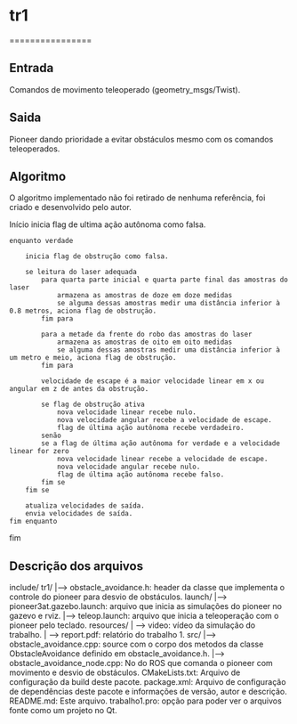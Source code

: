 # tr1
================

Entrada
-------
Comandos de movimento teleoperado (geometry_msgs/Twist).

Saida
-----
Pioneer dando prioridade a evitar obstáculos mesmo com os comandos teleoperados.

Algoritmo
---------
O algoritmo implementado não foi retirado de nenhuma referência, foi criado e desenvolvido pelo autor.

Início
    inicia flag de ultima ação autônoma como falsa.

    enquanto verdade

    	inicia flag de obstrução como falsa.
        
        se leitura do laser adequada
        	para quarta parte inicial e quarta parte final das amostras do laser
        		armazena as amostras de doze em doze medidas
        		se alguma dessas amostras medir uma distância inferior à 0.8 metros, aciona flag de obstrução.
        	fim para

        	para a metade da frente do robo das amostras do laser
        		armazena as amostras de oito em oito medidas
        		se alguma dessas amostras medir uma distância inferior à um metro e meio, aciona flag de obstrução.
        	fim para

        	velocidade de escape é a maior velocidade linear em x ou angular em z de antes da obstrução.

        	se flag de obstrução ativa
        		nova velocidade linear recebe nulo.
        		nova velocidade angular recebe a velocidade de escape.
        		flag de última ação autônoma recebe verdadeiro.
        	senão
        	se a flag de última ação autônoma for verdade e a velocidade linear for zero 
        		nova velocidade linear recebe a velocidade de escape.
        		nova velocidade angular recebe nulo.
        		flag de última ação autônoma recebe falso.
        	fim se
		fim se

		atualiza velocidades de saída.
        envia velocidades de saída.
    fim enquanto
fim

Descrição dos arquivos
----------------------

include/
    tr1/
            |--> obstacle_avoidance.h: header da classe que implementa o controle do pioneer para desvio de obstáculos.
launch/
    |--> pioneer3at.gazebo.launch: arquivo que inicia as simulações do pioneer no gazevo e rviz.
    |--> teleop.launch: arquivo que inicia a teleoperação com o pioneer pelo teclado.
resources/
    | --> video: vídeo da simulação do trabalho.
    | --> report.pdf: relatório do trabalho 1.
src/
    |--> obstacle_avoidance.cpp: source com o corpo dos metodos da classe ObstacleAvoidance definido em obstacle_avoidance.h.
    |--> obstacle_avoidance_node.cpp: No do ROS que comanda o pioneer com movimento e desvio de obstáculos.
CMakeLists.txt: Arquivo de configuração da build deste pacote.
package.xml: Arquivo de configuração de dependências deste pacote e informações de versão, autor e descrição.
README.md: Este arquivo.
trabalho1.pro: opção para poder ver o arquivos fonte como um projeto no Qt.


